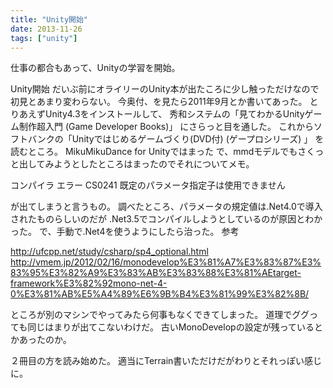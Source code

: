 ```yaml
---
title: "Unity開始"
date: 2013-11-26
tags: ["unity"]
---
```


仕事の都合もあって、Unityの学習を開始。

Unity開始
だいぶ前にオライリーのUnity本が出たころに少し触っただけなので初見とあまり変わらない。
今奥付、を見たら2011年9月とか書いてあった。
とりあえずUnity4.3をインストールして、
秀和システムの「見てわかるUnityゲーム制作超入門 (Game Developer Books)」
にさらっと目を通した。
これからソフトバンクの「Unityではじめるゲームづくり(DVD付)
(ゲープロシリーズ) 」 を読むところ。
MikuMikuDance for Unityではまった
で、mmdモデルでもさくっと出してみようとしたところはまったのでそれについてメモ。

コンパイラ エラー CS0241 既定のパラメータ指定子は使用できません

が出てしまうと言うもの。
調べたところ、パラメータの規定値は.Net4.0で導入されたものらしいのだが
.Net3.5でコンパイルしようとしているのが原因とわかった。
で、手動で.Net4を使うようにしたら治った。
参考

http://ufcpp.net/study/csharp/sp4_optional.html
http://vmem.jp/2012/02/16/monodevelop%E3%81%A7%E3%83%87%E3%83%95%E3%82%A9%E3%83%AB%E3%83%88%E3%81%AEtarget-framework%E3%82%92mono-net-4-0%E3%81%AB%E5%A4%89%E6%9B%B4%E3%81%99%E3%82%8B/

ところが別のマシンでやってみたら何事もなくできてしまった。
道理でググっても同じはまりが出てこないわけだ。
古いMonoDevelopの設定が残っているとかあったのか。

２冊目の方を読み始めた。
適当にTerrain書いただけだがわりとそれっぽい感じに。
